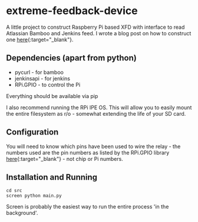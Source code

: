 extreme-feedback-device
=======================

A little project to construct Raspberry Pi based XFD with interface to read Atlassian Bamboo and Jenkins feed. I wrote a blog post on how to construct one [here](http://thornag.github.io/blog/development%20practices/2014/04/22/extreme-feedback-device/){:target="_blank"}.

Dependencies (apart from python)
--------------------------------

 - pycurl - for bamboo
 - jenkinsapi - for jenkins
 - RPi.GPIO - to control the Pi

Everything should be available via pip

I also recommend running the RPi IPE OS. This will allow you to easily mount the entire filesystem as r/o - somewhat extending the life of your SD card.

Configuration
-------------

You will need to know which pins have been used to wire the relay - the numbers used are the pin numbers as listed by the RPi.GPIO library [here](http://openmicros.org/index.php/articles/94-ciseco-product-documentation/raspberry-pi/217-getting-started-with-raspberry-pi-gpio-and-python){:target="_blank"} - not chip or Pi numbers.

Installation and Running
------------------------

    cd src
    screen python main.py

Screen is probably the easiest way to run the entire process 'in the background'.